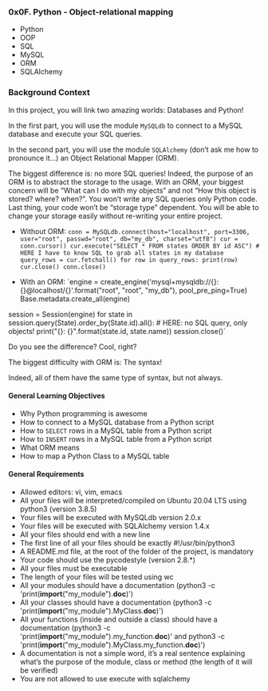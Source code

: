 ### 0x0F. Python - Object-relational mapping
*   Python
*   OOP
*   SQL
*   MySQL
*   ORM
*   SQLAlchemy

### Background Context
In this project, you will link two amazing worlds: Databases and Python!

In the first part, you will use the module `MySQLdb` to connect to a MySQL database and execute your SQL queries.

In the second part, you will use the module `SQLAlchemy` (don’t ask me how to pronounce it…) an Object Relational Mapper (ORM).

The biggest difference is: no more SQL queries! Indeed, the purpose of an ORM is to abstract the storage to the usage. With an ORM, your biggest concern will be “What can I do with my objects” and not “How this object is stored? where? when?”. You won’t write any SQL queries only Python code. Last thing, your code won’t be “storage type” dependent. You will be able to change your storage easily without re-writing your entire project.

* Without ORM:
`conn = MySQLdb.connect(host="localhost", port=3306, user="root", passwd="root", db="my_db", charset="utf8")
cur = conn.cursor()
cur.execute("SELECT * FROM states ORDER BY id ASC") # HERE I have to know SQL to grab all states in my database
query_rows = cur.fetchall()
for row in query_rows:
    print(row)
cur.close()
conn.close()`

* With an ORM:
`engine = create_engine('mysql+mysqldb://{}:{}@localhost/{}'.format("root", "root", "my_db"), pool_pre_ping=True)
Base.metadata.create_all(engine)

session = Session(engine)
for state in session.query(State).order_by(State.id).all(): # HERE: no SQL query, only objects!
    print("{}: {}".format(state.id, state.name))
session.close()`

Do you see the difference? Cool, right?

The biggest difficulty with ORM is: The syntax!

Indeed, all of them have the same type of syntax, but not always. 


#### General Learning Objectives
*   Why Python programming is awesome
*   How to connect to a MySQL database from a Python script
*   How to `SELECT` rows in a MySQL table from a Python script
*   How to `INSERT` rows in a MySQL table from a Python script
*   What ORM means
*   How to map a Python Class to a MySQL table


#### General Requirements
*   Allowed editors: vi, vim, emacs
*   All your files will be interpreted/compiled on Ubuntu 20.04 LTS using python3 (version 3.8.5)
*   Your files will be executed with MySQLdb version 2.0.x
*   Your files will be executed with SQLAlchemy version 1.4.x
*   All your files should end with a new line
*   The first line of all your files should be exactly #!/usr/bin/python3
*   A README.md file, at the root of the folder of the project, is mandatory
*   Your code should use the pycodestyle (version 2.8.*)
*   All your files must be executable
*   The length of your files will be tested using wc
*   All your modules should have a documentation (python3 -c 'print(__import__("my_module").__doc__)')
*   All your classes should have a documentation (python3 -c 'print(__import__("my_module").MyClass.__doc__)')
*   All your functions (inside and outside a class) should have a documentation (python3 -c 'print(__import__("my_module").my_function.__doc__)' and python3 -c 'print(__import__("my_module").MyClass.my_function.__doc__)')
*   A documentation is not a simple word, it’s a real sentence explaining what’s the purpose of the module, class or method (the length of it will be verified)
*   You are not allowed to use execute with sqlalchemy
